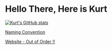 # Hello There, Here is Kurt

[![Kurt's GitHub stats](https://github-readme-stats.vercel.app/api/top-langs/?username=kurtb03&show_icons=true&theme=nord)](https://github.com/kurtb03)

[Naming Convention](https://solarsystem.nasa.gov/moons/jupiter-moons/overview/?page=0&per_page=40&order=name+asc&search=&placeholder=Enter+moon+name&condition_1=9%3Aparent_id&condition_2=moon%3Abody_type%3Ailike "NASA")

[Website - Out of Order !!](https://www.karlosbubi.de)
